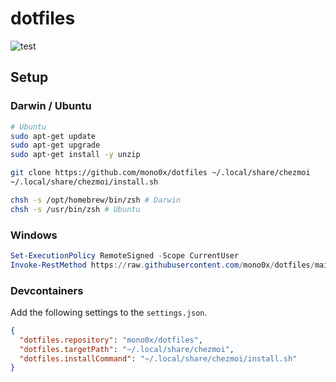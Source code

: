 # dotfiles

![test](https://github.com/mono0x/dotfiles/workflows/test/badge.svg)

## Setup

### Darwin / Ubuntu

```sh
# Ubuntu
sudo apt-get update
sudo apt-get upgrade
sudo apt-get install -y unzip

git clone https://github.com/mono0x/dotfiles ~/.local/share/chezmoi
~/.local/share/chezmoi/install.sh

chsh -s /opt/homebrew/bin/zsh # Darwin
chsh -s /usr/bin/zsh # Ubuntu
```

### Windows

```powershell
Set-ExecutionPolicy RemoteSigned -Scope CurrentUser
Invoke-RestMethod https://raw.githubusercontent.com/mono0x/dotfiles/main/install.ps1 | Invoke-Expression
```

### Devcontainers

Add the following settings to the `settings.json`.

```json
{
  "dotfiles.repository": "mono0x/dotfiles",
  "dotfiles.targetPath": "~/.local/share/chezmoi",
  "dotfiles.installCommand": "~/.local/share/chezmoi/install.sh"
}
```

